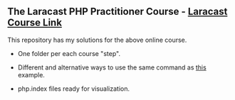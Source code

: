 ## The Laracast PHP Practitioner Course - [Laracast Course Link](https://laracasts.com/series/php-for-beginners)

This repository has my solutions for the above online course.

- One folder per each course "step".

- Different and alternative ways to use the same command as [this](/4-%20PHP%20and%20HTML/index.php) example.

- php.index files ready for visualization.
